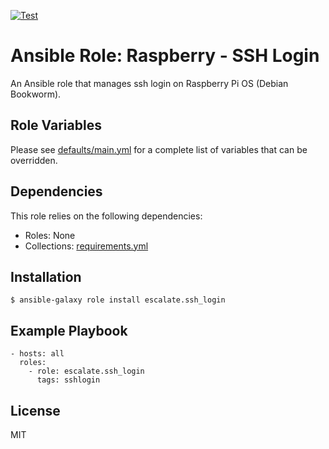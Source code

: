 [![Test](https://github.com/escalate/ansible-raspberry-ssh-login/actions/workflows/test.yml/badge.svg?branch=master&event=push)](https://github.com/escalate/ansible-raspberry-ssh-login/actions/workflows/test.yml)

# Ansible Role: Raspberry - SSH Login

An Ansible role that manages ssh login on Raspberry Pi OS (Debian Bookworm).

## Role Variables

Please see [defaults/main.yml](https://github.com/escalate/ansible-raspberry-ssh-login/blob/master/defaults/main.yml) for a complete list of variables that can be overridden.

## Dependencies

This role relies on the following dependencies:

* Roles: None
* Collections: [requirements.yml](https://github.com/escalate/ansible-raspberry-ssh-login/blob/master/requirements.yml)

## Installation

```
$ ansible-galaxy role install escalate.ssh_login
```

## Example Playbook

```
- hosts: all
  roles:
    - role: escalate.ssh_login
      tags: sshlogin
```

## License

MIT
